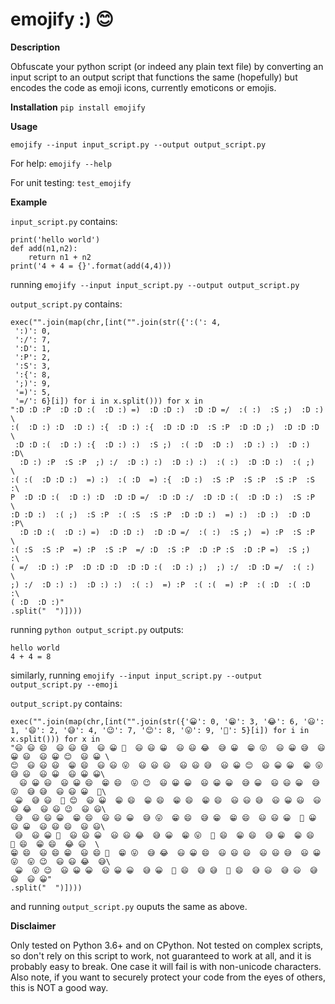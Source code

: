 # emojify :) 😊

**Description**

Obfuscate your python script (or indeed any plain text file) by converting an input script to an output script that functions the same (hopefully) but encodes the code as emoji icons, currently emoticons or emojis.

**Installation**
`pip install emojify`

**Usage**

`emojify --input input_script.py --output output_script.py`

For help:
`emojify --help`

For unit testing:
`test_emojify`

**Example**

`input_script.py` contains:

    print('hello world')
    def add(n1,n2):
        return n1 + n2
    print('4 + 4 = {}'.format(add(4,4)))

running `emojify --input input_script.py --output output_script.py`

`output_script.py` contains:

    exec("".join(map(chr,[int("".join(str({':(': 4,
     ':)': 0,
     ':/': 7,
     ':D': 1,
     ':P': 2,
     ':S': 3,
     ':{': 8,
     ';)': 9,
     '=)': 5,
     '=/': 6}[i]) for i in x.split())) for x in
    ":D :D :P  :D :D :(  :D :) =)  :D :D :)  :D :D =/  :( :)  :S ;)  :D :) \
    :(  :D :) :D  :D :) :{  :D :) :{  :D :D :D  :S :P  :D :D ;)  :D :D :D \
     :D :D :(  :D :) :{  :D :) :)  :S ;)  :( :D  :D :)  :D :) :)  :D :) :D\
      :D :) :P  :S :P  ;) :/  :D :) :)  :D :) :)  :( :)  :D :D :)  :( ;)  \
    :( :(  :D :D :)  =) :)  :( :D  =) :{  :D :)  :S :P  :S :P  :S :P  :S :\
    P  :D :D :(  :D :) :D  :D :D =/  :D :D :/  :D :D :(  :D :D :)  :S :P  \
    :D :D :)  :( ;)  :S :P  :( :S  :S :P  :D :D :)  =) :)  :D :)  :D :D :P\
      :D :D :(  :D :) =)  :D :D :)  :D :D =/  :( :)  :S ;)  =) :P  :S :P  \
    :( :S  :S :P  =) :P  :S :P  =/ :D  :S :P  :D :P :S  :D :P =)  :S ;)  :\
    ( =/  :D :) :P  :D :D :D  :D :D :(  :D :) ;)  ;) :/  :D :D =/  :( :)  \
    ;) :/  :D :) :)  :D :) :)  :( :)  =) :P  :( :(  =) :P  :( :D  :( :D  :\
    ( :D  :D :)"
    .split("  ")])))

running `python output_script.py` outputs:

    hello world
    4 + 4 = 8

similarly, running `emojify --input input_script.py --output output_script.py --emoji`

`output_script.py` contains:

    exec("".join(map(chr,[int("".join(str({'😀': 0, '😁': 3, '😂': 6, '😃': 1, '😄': 2, '😅': 4, '😉': 7, '😊': 8, '😛': 9, '🤣': 5}[i]) for i in x.split())) for x in
    "😃 😃 😄  😃 😃 😅  😃 😀 🤣  😃 😃 😀  😃 😃 😂  😅 😀  😁 😛  😃 😀 😅  😃 😀 😃  😃 😀 😊  😃 😀 \
    😊  😃 😃 😃  😁 😄  😃 😃 😛  😃 😃 😃  😃 😃 😅  😃 😀 😊  😃 😀 😀  😁 😛  😅 😃  😃 😀  😃 😀 😀\
      😃 😀 😃  😃 😀 😄  😁 😄  😛 😉  😃 😀 😀  😃 😀 😀  😅 😀  😃 😃 😀  😅 😛  😅 😅  😃 😃 😀  🤣\
     😀  😅 😃  🤣 😊  😃 😀  😁 😄  😁 😄  😁 😄  😁 😄  😃 😃 😅  😃 😀 😃  😃 😃 😂  😃 😃 😉  😃 😃\
     😅  😃 😃 😀  😁 😄  😃 😃 😀  😅 😛  😁 😄  😅 😁  😁 😄  😃 😃 😀  🤣 😀  😃 😀  😃 😃 😄  😃 😃\
     😅  😃 😀 🤣  😃 😃 😀  😃 😃 😂  😅 😀  😁 😛  🤣 😄  😁 😄  😅 😁  😁 😄  🤣 😄  😁 😄  😂 😃  \
    😁 😄  😃 😄 😁  😃 😄 🤣  😁 😛  😅 😂  😃 😀 😄  😃 😃 😃  😃 😃 😅  😃 😀 😛  😛 😉  😃 😃 😂  😅\
     😀  😛 😉  😃 😀 😀  😃 😀 😀  😅 😀  🤣 😄  😅 😅  🤣 😄  😅 😃  😅 😃  😅 😃  😃 😀"
    .split("  ")])))

and running `output_script.py` ouputs the same as above.

**Disclaimer**

Only tested on Python 3.6+ and on CPython. Not tested on complex scripts, so don't rely on this script to work, not guaranteed to work at all, and it is probably easy to break. One case it will fail is with non-unicode characters. Also note, if you want to securely protect your code from the eyes of others, this is NOT a good way.
